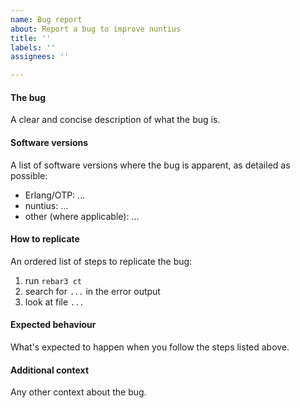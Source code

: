 ```yaml
---
name: Bug report
about: Report a bug to improve nuntius
title: ''
labels: ''
assignees: ''

---
```


#### The bug

A clear and concise description of what the bug is.

#### Software versions

A list of software versions where the bug is apparent, as detailed as possible:

* Erlang/OTP: ...
* nuntius: ...
* other (where applicable): ...

#### How to replicate

An ordered list of steps to replicate the bug:

1. run `rebar3 ct`
2. search for `...` in the error output
3. look at file `...`

#### Expected behaviour

What's expected to happen when you follow the steps listed above.

#### Additional context

Any other context about the bug.
